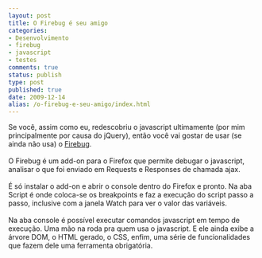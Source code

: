 ```yaml
---
layout: post
title: O Firebug é seu amigo
categories:
- Desenvolvimento
- firebug
- javascript
- testes
comments: true
status: publish
type: post
published: true
date: 2009-12-14
alias: /o-firebug-e-seu-amigo/index.html
---
```

Se você, assim como eu, redescobriu o javascript ultimamente (por mim principalmente por causa do jQuery), então você vai gostar de usar (se ainda não usa) o <a href="https://addons.mozilla.org/en-US/firefox/addon/1843" target="_blank">Firebug</a>.<br /><br />O Firebug é um add-on para o Firefox que permite debugar o javascript, analisar o que foi enviado em Requests e Responses de chamada ajax.<br /><br />É só instalar o add-on e abrir o console dentro do Firefox e pronto. Na aba Script é onde coloca-se os breakpoints e faz a execução do script passo a passo, inclusive com a janela Watch para ver o valor das variáveis.<br /><br />Na aba console é possível executar comandos javascript em tempo de execução. Uma mão na roda pra quem usa o javascript. E ele ainda exibe a árvore DOM, o HTML gerado, o CSS, enfim, uma série de funcionalidades que fazem dele uma ferramenta obrigatória.
